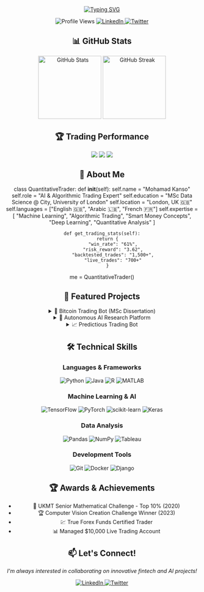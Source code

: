 <div align="center">

[![Typing SVG](https://readme-typing-svg.herokuapp.com?font=Fira+Code&weight=600&size=30&duration=3000&pause=1000&color=2F81F7&background=1A1B27&center=true&vCenter=true&width=850&lines=Hi+there%2C+I'm+Mohamad+Kanso+👋;AI+%26+Algorithmic+Trading+Expert+💹;MSc+Data+Science+Graduate+🎓;Building+the+Future+of+Trading+🚀)](https://git.io/typing-svg)

<p align="center">
    <img src="https://komarev.com/ghpvc/?username=MohamadKanso&style=for-the-badge&color=blue" alt="Profile Views"/>
    <a href="https://www.linkedin.com/in/mohamad-kanso/">
        <img src="https://img.shields.io/badge/LinkedIn-0077B5?style=for-the-badge&logo=linkedin&logoColor=white" alt="LinkedIn"/>
    </a>
    <a href="https://twitter.com/MoAliKanso">
        <img src="https://img.shields.io/badge/Twitter-1DA1F2?style=for-the-badge&logo=twitter&logoColor=white" alt="Twitter"/>
    </a>
</p>

## 📊 GitHub Stats

<p align="center">
<img src="https://github-readme-stats.vercel.app/api?username=MohamadKanso&show_icons=true&theme=tokyonight&hide_border=true" alt="GitHub Stats" height="165"/>
<img src="https://github-readme-streak-stats.herokuapp.com/?user=MohamadKanso&theme=tokyonight&hide_border=true" alt="GitHub Streak" height="165"/>
</p>

## 🏆 Trading Performance

<p align="center">
    <img src="https://img.shields.io/badge/Trading_Win_Rate-61%25-success?style=for-the-badge"/>
    <img src="https://img.shields.io/badge/Risk_Reward_Ratio-3.62-blue?style=for-the-badge"/>
    <img src="https://img.shields.io/badge/Trading_ROI-25.77%25-green?style=for-the-badge"/>
</p>

## 💫 About Me


class QuantitativeTrader:
    def __init__(self):
        self.name = "Mohamad Kanso"
        self.role = "AI & Algorithmic Trading Expert"
        self.education = "MSc Data Science @ City, University of London"
        self.location = "London, UK 🇬🇧"
        self.languages = ["English 🇬🇧", "Arabic 🇱🇧", "French 🇫🇷"]
        self.expertise = [
            "Machine Learning",
            "Algorithmic Trading",
            "Smart Money Concepts",
            "Deep Learning",
            "Quantitative Analysis"
        ]
    
    def get_trading_stats(self):
        return {
            "win_rate": "61%",
            "risk_reward": "3.62",
            "backtested_trades": "1,500+",
            "live_trades": "700+"
        }

me = QuantitativeTrader()


## 🚀 Featured Projects

<details>
<summary>🤖 Bitcoin Trading Bot (MSc Dissertation)</summary>

- Achieved 25.77% profit in backtesting
- Implemented bidirectional LSTM architecture
- Executed 665 trades with 6.2% ROI
- Integrated with Binance API for live trading
- Tech Stack: Python, TensorFlow, Pandas
</details>

<details>
<summary>🧠 Autonomous AI Research Platform</summary>

- Improved model performance by 20%
- Implemented reinforcement learning & NAS
- Automated model generation and optimization
- Tech Stack: PyTorch, Ray
</details>

<details>
<summary>📈 Predictious Trading Bot</summary>

- Enhanced trade success by 16.4%
- Implemented Black-Scholes Option Pricing
- Real-time market data analysis
- Tech Stack: Python, Pandas, NumPy
</details>

## 🛠 Technical Skills

### Languages & Frameworks
![Python](https://img.shields.io/badge/Python-3776AB?style=for-the-badge&logo=python&logoColor=white)
![Java](https://img.shields.io/badge/Java-ED8B00?style=for-the-badge&logo=openjdk&logoColor=white)
![R](https://img.shields.io/badge/R-276DC3?style=for-the-badge&logo=r&logoColor=white)
![MATLAB](https://img.shields.io/badge/MATLAB-0076A8?style=for-the-badge&logo=mathworks&logoColor=white)

### Machine Learning & AI
![TensorFlow](https://img.shields.io/badge/TensorFlow-FF6F00?style=for-the-badge&logo=tensorflow&logoColor=white)
![PyTorch](https://img.shields.io/badge/PyTorch-EE4C2C?style=for-the-badge&logo=pytorch&logoColor=white)
![scikit-learn](https://img.shields.io/badge/scikit--learn-%23F7931E.svg?style=for-the-badge&logo=scikit-learn&logoColor=white)
![Keras](https://img.shields.io/badge/Keras-%23D00000.svg?style=for-the-badge&logo=Keras&logoColor=white)

### Data Analysis
![Pandas](https://img.shields.io/badge/pandas-%23150458.svg?style=for-the-badge&logo=pandas&logoColor=white)
![NumPy](https://img.shields.io/badge/numpy-%23013243.svg?style=for-the-badge&logo=numpy&logoColor=white)
![Tableau](https://img.shields.io/badge/Tableau-E97627?style=for-the-badge&logo=Tableau&logoColor=white)

### Development Tools
![Git](https://img.shields.io/badge/git-%23F05033.svg?style=for-the-badge&logo=git&logoColor=white)
![Docker](https://img.shields.io/badge/docker-%230db7ed.svg?style=for-the-badge&logo=docker&logoColor=white)
![Django](https://img.shields.io/badge/django-%23092E20.svg?style=for-the-badge&logo=django&logoColor=white)

## 🏆 Awards & Achievements

- 🥇 UKMT Senior Mathematical Challenge - Top 10% (2020)
- 🏆 Computer Vision Creation Challenge Winner (2023)
- 💹 True Forex Funds Certified Trader
- 📊 Managed $10,000 Live Trading Account

## 📫 Let's Connect!

<p align="center">
  <i>I'm always interested in collaborating on innovative fintech and AI projects!</i>
</p>

<p align="center">
  <a href="https://www.linkedin.com/in/mohamad-kanso/">
    <img src="https://img.shields.io/badge/LinkedIn-0077B5?style=for-the-badge&logo=linkedin&logoColor=white" alt="LinkedIn"/>
  </a>
  <a href="https://twitter.com/MoAliKanso">
    <img src="https://img.shields.io/badge/Twitter-1DA1F2?style=for-the-badge&logo=twitter&logoColor=white" alt="Twitter"/>
  </a>
</p>

</div>
